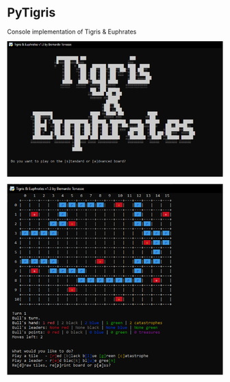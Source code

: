 # PyTigris
Console implementation of Tigris &amp; Euphrates

![Splash screen](https://github.com/btonasse/PyTigris/blob/master/demo/splash.png)

![Splash screen](https://github.com/btonasse/PyTigris/blob/master/demo/board.PNG)
